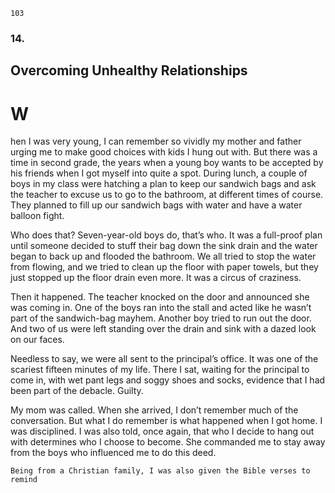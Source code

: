 ```
103
```
### 14.

## Overcoming Unhealthy Relationships

# W

hen I was very young, I can remember so vividly my mother and father
urging me to make good choices with kids I hung out with. But there was
a time in second grade, the years when a young boy wants to be accepted by his
friends when I got myself into quite a spot. During lunch, a couple of boys in
my class were hatching a plan to keep our sandwich bags and ask the teacher to
excuse us to go to the bathroom, at different times of course. They planned to fill
up our sandwich bags with water and have a water balloon fight.

Who does that? Seven-year-old boys do, that’s who.
It was a full-proof plan until someone decided to stuff their bag down the
sink drain and the water began to back up and flooded the bathroom. We all
tried to stop the water from flowing, and we tried to clean up the floor with
paper towels, but they just stopped up the floor drain even more. It was a circus
of craziness.

Then it happened. The teacher knocked on the door and announced she
was coming in. One of the boys ran into the stall and acted like he wasn’t part
of the sandwich-bag mayhem. Another boy tried to run out the door. And two
of us were left standing over the drain and sink with a dazed look on our faces.

Needless to say, we were all sent to the principal’s office. It was one of the
scariest fifteen minutes of my life. There I sat, waiting for the principal to come
in, with wet pant legs and soggy shoes and socks, evidence that I had been part
of the debacle. Guilty.

My mom was called. When she arrived, I don’t remember much of the
conversation. But what I do remember is what happened when I got home. I
was disciplined. I was also told, once again, that who I decide to hang out with
determines who I choose to become. She commanded me to stay away from the
boys who influenced me to do this deed.

```
Being from a Christian family, I was also given the Bible verses to remind
```
